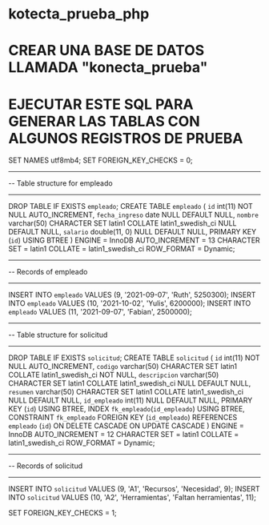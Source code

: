 # kotecta_prueba_php

# CREAR UNA BASE DE DATOS LLAMADA "konecta_prueba"
# EJECUTAR ESTE SQL PARA GENERAR LAS TABLAS CON ALGUNOS REGISTROS DE PRUEBA


SET NAMES utf8mb4;
SET FOREIGN_KEY_CHECKS = 0;

-- ----------------------------
-- Table structure for empleado
-- ----------------------------
DROP TABLE IF EXISTS `empleado`;
CREATE TABLE `empleado`  (
  `id` int(11) NOT NULL AUTO_INCREMENT,
  `fecha_ingreso` date NULL DEFAULT NULL,
  `nombre` varchar(50) CHARACTER SET latin1 COLLATE latin1_swedish_ci NULL DEFAULT NULL,
  `salario` double(11, 0) NULL DEFAULT NULL,
  PRIMARY KEY (`id`) USING BTREE
) ENGINE = InnoDB AUTO_INCREMENT = 13 CHARACTER SET = latin1 COLLATE = latin1_swedish_ci ROW_FORMAT = Dynamic;

-- ----------------------------
-- Records of empleado
-- ----------------------------
INSERT INTO `empleado` VALUES (9, '2021-09-07', 'Ruth', 5250300);
INSERT INTO `empleado` VALUES (10, '2021-10-02', 'Yulis', 6200000);
INSERT INTO `empleado` VALUES (11, '2021-09-07', 'Fabian', 2500000);

-- ----------------------------
-- Table structure for solicitud
-- ----------------------------
DROP TABLE IF EXISTS `solicitud`;
CREATE TABLE `solicitud`  (
  `id` int(11) NOT NULL AUTO_INCREMENT,
  `codigo` varchar(50) CHARACTER SET latin1 COLLATE latin1_swedish_ci NOT NULL,
  `descripcion` varchar(50) CHARACTER SET latin1 COLLATE latin1_swedish_ci NULL DEFAULT NULL,
  `resumen` varchar(50) CHARACTER SET latin1 COLLATE latin1_swedish_ci NULL DEFAULT NULL,
  `id_empleado` int(11) NULL DEFAULT NULL,
  PRIMARY KEY (`id`) USING BTREE,
  INDEX `fk_empleado`(`id_empleado`) USING BTREE,
  CONSTRAINT `fk_empleado` FOREIGN KEY (`id_empleado`) REFERENCES `empleado` (`id`) ON DELETE CASCADE ON UPDATE CASCADE
) ENGINE = InnoDB AUTO_INCREMENT = 12 CHARACTER SET = latin1 COLLATE = latin1_swedish_ci ROW_FORMAT = Dynamic;

-- ----------------------------
-- Records of solicitud
-- ----------------------------
INSERT INTO `solicitud` VALUES (9, 'A1', 'Recursos', 'Necesidad', 9);
INSERT INTO `solicitud` VALUES (10, 'A2', 'Herramientas', 'Faltan herramientas', 11);

SET FOREIGN_KEY_CHECKS = 1;